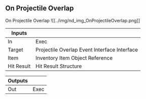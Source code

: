 ## On Projectile Overlap
On Projectile Overlap
![[../img/nd_img_OnProjectileOverlap.png]]

|Inputs||
|--|--|
| In | Exec |
| Target | Projectile Overlap Event Interface Interface |
| Item | Inventory Item Object Reference |
| Hit Result | Hit Result Structure |

|Outputs||
|--|--|
| Out | Exec |

